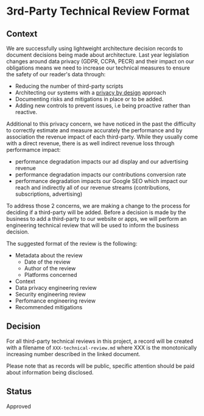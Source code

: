 # 3rd-Party Technical Review Format

## Context

We are successfully using lightweight architecture decision records to document decisions being made about architecture.
Last year legislation changes around data privacy (GDPR, CCPA, PECR) and their impact on our obligations means we need to increase our technical measures to ensure the safety of our reader's data through:

-   Reducing the number of third-party scripts
-   Architecting our systems with a [privacy by design](https://en.wikipedia.org/wiki/Privacy_by_design) approach
-   Documenting risks and mitigations in place or to be added.
-   Adding new controls to prevent issues, i.e being proactive rather than reactive.

Additional to this privacy concern, we have noticed in the past the difficulty to correctly estimate and measure accurately the performance and by association the revenue impact of each third-party. While they usually come with a direct revenue, there is as well indirect revenue loss through performamce impact:

-   performance degradation impacts our ad display and our advertising revenue
-   performance degradation impacts our contributions conversion rate
-   performance degradation impacts our Google SEO which impact our reach and indirectly all of our revenue streams (contributions, subscriptions, advertising)

To address those 2 concerns, we are making a change to the process for deciding if a third-party will be added. Before a decision is made by the business to add a third-party to our website or apps, we will perform an engineering technical review that will be used to inform the business decision.

The suggested format of the review is the following:

-   Metadata about the review
    -   Date of the review
    -   Author of the review
    -   Platforms concerned
-   Context
-   Data privacy engineering review
-   Security engineering review
-   Perfomance engineering review
-   Recommended mitigations

## Decision

For all third-party technical reviews in this project, a record will be created with a filename of `XXX-technical-review.md` where XXX is the monotonically increasing number described in the linked document.

Please note that as records will be public, specific attention should be paid about information being disclosed.

## Status

Approved
